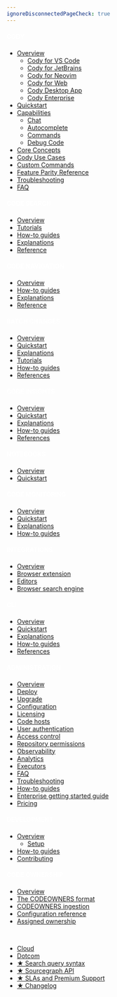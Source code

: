 ```yaml
---
ignoreDisconnectedPageCheck: true
---
```

<style>
  .heading{
    color:#fff;
    display: inline-block;
    font-size: 14px;
    font-weight: bold;
    letter-spacing: 0;
    line-height: 30px;
    margin: calc(1.5*var(--spacing)) 0 calc(.5*var(--spacing));
    text-decoration: none;
    text-transform: uppercase;
    text-align: center;
  }
  .theme-light .heading{color: black;}
</style>

<!--

This page is the sidebar on https://docs.sourcegraph.com.

Keep it as a single list with at most 2 levels. (Anything else may not render correctly.)

-->

<h3 class="heading">Cody</h3>

- [Overview](cody/overview/index.md)
  - [Cody for VS Code](cody/overview/install-vscode.md)
  - [Cody for JetBrains](cody/overview/install-jetbrains.md)
  - [Cody for Neovim](cody/overview/install-neovim.md)
  - [Cody for Web](cody/overview/cody-with-sourcegraph.md)
  - [Cody Desktop App](cody/overview/app/index.md)
  - [Cody Enterprise](cody/overview/enable-cody-enterprise.md)
- [Quickstart](cody/quickstart.md)
- [Capabilities](cody/capabilities/index.md)
  - [Chat](cody/capabilities/chat.md)
  - [Autocomplete](cody/capabilities/autocomplete.md)
  - [Commands](cody/capabilities/commands.md)
  - [Debug Code](cody/capabilities/debug-code.md)
- [Core Concepts](cody/core-concepts/index.md)
- [Cody Use Cases](cody/use-cases.md)
- [Custom Commands](cody/custom-commands.md)
- [Feature Parity Reference](cody/feature-reference.md)
- [Troubleshooting](cody/troubleshooting.md)
- [FAQ](cody/faq.md)

<h3 class="heading">Code Search</h3>

- [Overview](code_search/index.md)
- [Tutorials](code_search/tutorials/index.md)
- [How-to guides](code_search/how-to/index.md)
- [Explanations](code_search/explanations/index.md)
- [Reference](code_search/reference/index.md)

<h3 class="heading">Code navigation</h3>

- [Overview](code_navigation/index.md)
- [How-to guides](code_navigation/how-to/index.md)
- [Explanations](code_navigation/explanations/index.md)
- [Reference](code_navigation/references/index.md)

<h3 class="heading">Batch Changes</h3>

- [Overview](batch_changes/index.md)
- [Quickstart](batch_changes/quickstart.md)
- [Explanations](batch_changes/explanations/index.md)
- [Tutorials](batch_changes/tutorials/index.md)
- [How-to guides](batch_changes/how-tos/index.md)
- [References](batch_changes/references/index.md)

<h3 class="heading">Code Insights</h3>

- [Overview](code_insights/index.md)
- [Quickstart](code_insights/quickstart.md)
- [Explanations](code_insights/explanations/index.md)
- [How-to guides](code_insights/how-tos/index.md)
- [References](code_insights/references/index.md)

<h3 class="heading">Notebooks</h3>

- [Overview](notebooks/index.md)
- [Quickstart](notebooks/quickstart.md)

<h3 class="heading">Code monitoring</h3>

- [Overview](code_monitoring/index.md)
- [Quickstart](code_monitoring/quickstart.md)
- [Explanations](code_monitoring/explanations/index.md)
- [How-to guides](code_monitoring/how-tos/index.md)

<h3 class="heading">Integrations</h3>

- [Overview](integration/index.md)
- [Browser extension](integration/browser_extension/index.md)
- [Editors](integration/editor.md)
- [Browser search engine](integration/browser_extension/how-tos/browser_search_engine.md)

<h3 class="heading">CLI</h3>

- [Overview](cli/index.md)
- [Quickstart](cli/quickstart.md)
- [Explanations](cli/explanations/index.md)
- [How-to guides](cli/how-tos/index.md)
- [References](cli/references/index.md)

<h3 class="heading">Administration</h3>

- [Overview](admin/index.md)
- [Deploy](admin/deploy/index.md)
- [Upgrade](admin/updates/index.md)
- [Configuration](admin/config/index.md)
- [Licensing](admin/licensing/index.md)
- [Code hosts](admin/external_service/index.md)
- [User authentication](admin/auth/index.md)
- [Access control](admin/access_control/index.md)
- [Repository permissions](admin/permissions/index.md)
- [Observability](admin/observability/index.md)
- [Analytics](admin/analytics.md)
- [Executors](admin/executors/index.md)
- [FAQ](admin/faq.md)
- [Troubleshooting](admin/troubleshooting.md)
- [How-to guides](admin/how-to/index.md)
- [Enterprise getting started guide](admin/enterprise_getting_started_guide/index.md)
- [Pricing](admin/pricing.md)

<h3 class="heading">Development</h3>

- [Overview](dev/index.md)
  - [Setup](dev/setup/index.md)
- [How-to guides](dev/how-to/index.md)
- [Contributing](dev/contributing.md)

<h3 class="heading">Code Ownership</h3>

- [Overview](own/index.md)
- [The CODEOWNERS format](own/codeowners_format.md)
- [CODEOWNERS ingestion](own/codeowners_ingestion.md)
- [Configuration reference](own/configuration_reference.md)
- [Assigned ownership](own/assigned_ownership.md)

<br/>

- [Cloud](cloud/index.md)
- [Dotcom](dotcom/index.md)
- [★ Search query syntax](code_search/reference/queries.md)
- [★ Sourcegraph API](api/index.md)
- [★ SLAs and Premium Support](sla/index.md)
- [★ Changelog](CHANGELOG.md)
